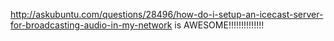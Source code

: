 http://askubuntu.com/questions/28496/how-do-i-setup-an-icecast-server-for-broadcasting-audio-in-my-network is AWESOME!!!!!!!!!!!!!!
